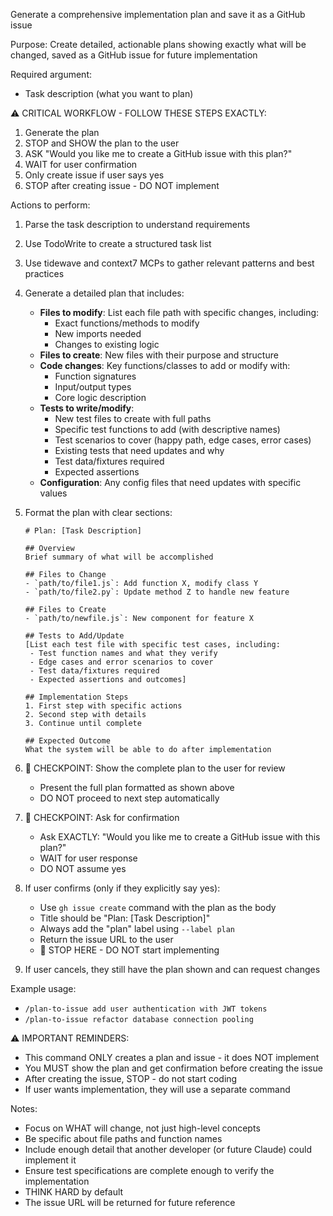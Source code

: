 Generate a comprehensive implementation plan and save it as a GitHub issue

Purpose: Create detailed, actionable plans showing exactly what will be changed, saved as a GitHub issue for future implementation

Required argument:

- Task description (what you want to plan)

⚠️ CRITICAL WORKFLOW - FOLLOW THESE STEPS EXACTLY:

1. Generate the plan
2. STOP and SHOW the plan to the user
3. ASK "Would you like me to create a GitHub issue with this plan?"
4. WAIT for user confirmation
5. Only create issue if user says yes
6. STOP after creating issue - DO NOT implement

Actions to perform:

1. Parse the task description to understand requirements
2. Use TodoWrite to create a structured task list
3. Use tidewave and context7 MCPs to gather relevant patterns and best practices
4. Generate a detailed plan that includes:
   - **Files to modify**: List each file path with specific changes, including:
     - Exact functions/methods to modify
     - New imports needed
     - Changes to existing logic
   - **Files to create**: New files with their purpose and structure
   - **Code changes**: Key functions/classes to add or modify with:
     - Function signatures
     - Input/output types
     - Core logic description
   - **Tests to write/modify**:
     - New test files to create with full paths
     - Specific test functions to add (with descriptive names)
     - Test scenarios to cover (happy path, edge cases, error cases)
     - Existing tests that need updates and why
     - Test data/fixtures required
     - Expected assertions
   - **Configuration**: Any config files that need updates with specific values
5. Format the plan with clear sections:

   ```
   # Plan: [Task Description]

   ## Overview
   Brief summary of what will be accomplished

   ## Files to Change
   - `path/to/file1.js`: Add function X, modify class Y
   - `path/to/file2.py`: Update method Z to handle new feature

   ## Files to Create
   - `path/to/newfile.js`: New component for feature X

   ## Tests to Add/Update
   [List each test file with specific test cases, including:
    - Test function names and what they verify
    - Edge cases and error scenarios to cover
    - Test data/fixtures required
    - Expected assertions and outcomes]

   ## Implementation Steps
   1. First step with specific actions
   2. Second step with details
   3. Continue until complete

   ## Expected Outcome
   What the system will be able to do after implementation
   ```

6. 🛑 CHECKPOINT: Show the complete plan to the user for review

   - Present the full plan formatted as shown above
   - DO NOT proceed to next step automatically

7. 🛑 CHECKPOINT: Ask for confirmation

   - Ask EXACTLY: "Would you like me to create a GitHub issue with this plan?"
   - WAIT for user response
   - DO NOT assume yes

8. If user confirms (only if they explicitly say yes):

   - Use `gh issue create` command with the plan as the body
   - Title should be "Plan: [Task Description]"
   - Always add the "plan" label using `--label plan`
   - Return the issue URL to the user
   - 🛑 STOP HERE - DO NOT start implementing

9. If user cancels, they still have the plan shown and can request changes

Example usage:

- `/plan-to-issue add user authentication with JWT tokens`
- `/plan-to-issue refactor database connection pooling`

⚠️ IMPORTANT REMINDERS:

- This command ONLY creates a plan and issue - it does NOT implement
- You MUST show the plan and get confirmation before creating the issue
- After creating the issue, STOP - do not start coding
- If user wants implementation, they will use a separate command

Notes:

- Focus on WHAT will change, not just high-level concepts
- Be specific about file paths and function names
- Include enough detail that another developer (or future Claude) could implement it
- Ensure test specifications are complete enough to verify the implementation
- THINK HARD by default
- The issue URL will be returned for future reference
